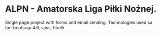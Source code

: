 # ALPN - Amatorska Liga Piłki Nożnej.
Single page project with forms and email sending.
Technologies used sa far: bootsrap 4.6, sass, html5
